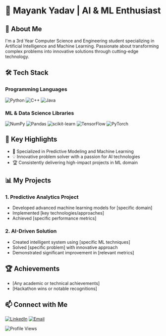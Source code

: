 # 👋 Mayank Yadav | AI & ML Enthusiast

## 🚀 About Me
I'm a 3rd Year Computer Science and Engineering student specializing in Artificial Intelligence and Machine Learning. Passionate about transforming complex problems into innovative solutions through cutting-edge technology.

## 🛠️ Tech Stack

### Programming Languages
![Python](https://img.shields.io/badge/Python-3776AB?style=for-the-badge&logo=python&logoColor=white)
![C++](https://img.shields.io/badge/C++-00599C?style=for-the-badge&logo=cplusplus&logoColor=white)
![Java](https://img.shields.io/badge/Java-ED8B00?style=for-the-badge&logo=java&logoColor=white)

### ML & Data Science Libraries
![NumPy](https://img.shields.io/badge/NumPy-013243?style=for-the-badge&logo=numpy&logoColor=white)
![Pandas](https://img.shields.io/badge/Pandas-150458?style=for-the-badge&logo=pandas&logoColor=white)
![scikit-learn](https://img.shields.io/badge/scikit--learn-F7931E?style=for-the-badge&logo=scikit-learn&logoColor=white)
![TensorFlow](https://img.shields.io/badge/TensorFlow-FF6F00?style=for-the-badge&logo=tensorflow&logoColor=white)
![PyTorch](https://img.shields.io/badge/PyTorch-EE4C2C?style=for-the-badge&logo=pytorch&logoColor=white)

## 🌟 Key Highlights
- 🔬 Specialized in Predictive Modeling and Machine Learning
- 💡 Innovative problem solver with a passion for AI technologies
- 🏆 Consistently delivering high-impact projects in ML domain

## 📊 My Projects
### 1. Predictive Analytics Project
- Developed advanced machine learning models for [specific domain]
- Implemented [key technologies/approaches]
- Achieved [specific performance metrics]

### 2. AI-Driven Solution
- Created intelligent system using [specific ML techniques]
- Solved [specific problem] with innovative approach
- Demonstrated significant improvement in [relevant metrics]

## 🏆 Achievements
- [Any academic or technical achievements]
- [Hackathon wins or notable recognitions]

## 📫 Connect with Me
[![LinkedIn](https://img.shields.io/badge/LinkedIn-0077B5?style=for-the-badge&logo=linkedin&logoColor=white)](www.linkedin.com/in/mayank-yadav-4ab98a362)
[![Email](https://img.shields.io/badge/Email-D14836?style=for-the-badge&logo=gmail&logoColor=white)](mailto:mkymayank@gmail.com)

![Profile Views](https://komarev.com/ghpvc/?username=yourgithubusername&color=blueviolet)

